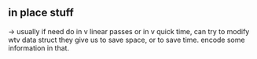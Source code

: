 ## in place stuff
-> usually if need do in v linear passes or in v quick time, can try to modify wtv data struct they give us
to save space, or to save time. encode some information in that.

